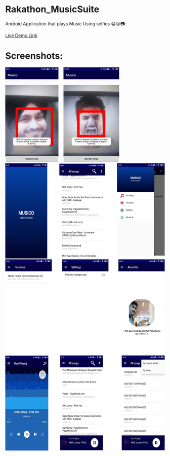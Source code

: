 # Rakathon_MusicSuite
Android Application that plays Music Using selfies 😁😉📷



[Live Demo Link](https://www.youtube.com/watch?v=iJW0KMNjN60)


# Screenshots:

<span><img src="https://github.com/Abhishek765/Musico-Music-player/blob/master/sampleImages/demo1.jpeg" width="auto" height="300">&#160;&#160;&#160;
<img src="https://github.com/Abhishek765/Musico-Music-player/blob/master/sampleImages/demo2.jpeg" width="auto" height="300"></span>
<img src="https://github.com/Abhishek765/Musico-Music-player/blob/master/sampleImages/demo3.jpeg" width="auto" height="300"><br>
<img src="https://github.com/Abhishek765/Musico-Music-player/blob/master/sampleImages/demo4.jpeg" width="auto" height="300"><br>
<img src="https://github.com/Abhishek765/Musico-Music-player/blob/master/sampleImages/demo5.jpeg" width="auto" height="300"><br>
